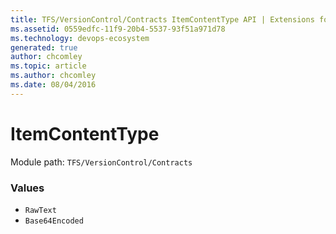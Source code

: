 ```yaml
---
title: TFS/VersionControl/Contracts ItemContentType API | Extensions for Azure DevOps Services
ms.assetid: 0559edfc-11f9-20b4-5537-93f51a971d78
ms.technology: devops-ecosystem
generated: true
author: chcomley
ms.topic: article
ms.author: chcomley
ms.date: 08/04/2016
---
```


# ItemContentType

Module path: `TFS/VersionControl/Contracts`

### Values

* `RawText` 
* `Base64Encoded` 
